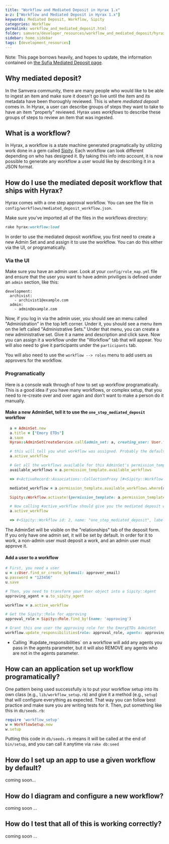 ```yaml
---
title: "Workflow and Mediated Deposit in Hyrax 1.x"
a-z: ["Workflow and Mediated Deposit in Hyrax 1.x"]
keywords: Mediated Deposit, Workflow, Sipity
categories: Workflow
permalink: workflow_and_mediated_deposit.html
folder: samvera/developer_resources/workflow_and_mediated_deposit/hyrax_1.0/workflow_and_mediated_deposit.md
sidebar: home_sidebar
tags: [development_resources]
---
```


Note: This page borrows heavily, and hopes to update, the information contained on [the Sufia Mediated Deposit page](https://github.com/samvera/sufia/wiki/Mediated-Deposit-Workflow).

## Why mediated deposit?

In the Samvera community, there are many people who would like to be able to ingest an item and make sure it doesn't go live until the item and its metadata have been thoroughly reviewed. This is where *mediated deposit* comes in. In Hyrax, a user can describe groups of steps they want to take to have an item "properly" reviewed. Hyrax uses *workflows* to describe these groups of steps to review an item that was ingested.

## What is a workflow?

In Hyrax, a workflow is a state machine generated pragmatically by utilizing work done in a gem called [Sipity](https://github.com/ndlib/sipity). Each workflow can look different depending on who has designed it. By taking this info into account, it is now possible to generate any workflow a user would like by describing it in a JSON format.

## How do I use the mediated deposit workflow that ships with Hyrax?

Hyrax comes with a one step approval workflow. You can see the file in `config/workflows/mediated_deposit_workflow.json`.

Make sure you've imported all of the files in the workflows directory:
```ruby
rake hyrax:workflow:load
```
In order to use the mediated deposit workflow, you first need to create a new Admin Set and and assign it to use the workflow. You can do this either via the UI, or programatically.

### Via the UI

  Make sure you have an admin user. Look at your `config/role_map.yml` file and ensure that the user you want to have admin priviliges is defined under an `admin` section, like this:

  ```
  development:
    archivist:
      - archivist1@example.com
    admin:
      - admin@example.com
  ```

  Now, if you log in via the admin user, you should see an menu called "Administration" in the top left corner. Under it, you should see a menu item on the left called "Administrative Sets." Under that menu, you can create a new administrative set. Give it a name and description and click save. Now you can assign it a workflow under the "Workflow" tab that will appear. You will also need to give it participants under the `participants` tab.

  You will also need to use the `workflow --> roles` menu to add users as approvers for the workflow.

### Programatically

Here is a console walk through of how to set up workflow programatically. This is a good idea if you have many workflows, or complex setup, that you need to re-create over and over again and don't want to make a person do it manually.

#### Make a new AdminSet, tell it to use the `one_step_mediated_deposit` workflow
```ruby
  a = AdminSet.new
  a.title = ["Emory ETDs"]
  a.save
  Hyrax::AdminSetCreateService.call(admin_set: a, creating_user: User.first!)

  # this will tell you what workflow was assigned. Probably the default.
  a.active_workflow

  # Get all the workflows available for this AdminSet's permission_template
  available_workflows = a.permission_template.available_workflows

  => #<ActiveRecord::Associations::CollectionProxy [#<Sipity::Workflow id: 1, name: "default", label: "Default workflow", description: "A single submission step, default workflow", created_at: "2017-04-25 18:21:41", updated_at: "2017-04-25 18:21:43", permission_template_id: 1, active: true, allows_access_grant: true>, #<Sipity::Workflow id: 2, name: "one_step_mediated_deposit", label: "One-step mediated deposit workflow", description: "A single-step workflow for mediated deposit in whi...", created_at: "2017-04-25 18:21:41", updated_at: "2017-04-25 18:21:43", permission_template_id: 1, active: nil, allows_access_grant: false>]>

  mediated_workflow = a.permission_template.available_workflows.where(name: "one_step_mediated_deposit").first

  Sipity::Workflow.activate!(permission_template: a.permission_template, workflow_id: mediated_workflow.id)

  # Now calling #active_workflow should give you the mediated deposit workflow
  a.active_workflow

  => #<Sipity::Workflow id: 2, name: "one_step_mediated_deposit", label: "One-step mediated deposit workflow", description: "A single-step workflow for mediated deposit in whi...", created_at: "2017-04-25 18:21:41", updated_at: "2017-04-25 18:44:48", permission_template_id: 1, active: true, allows_access_grant: false>
```
The AdminSet will be visible on the "relationships" tab of the deposit form. If you only have one admin set, it will be set by default. In order for it to work, a non-admin user must deposit a work, and an admin user must approve it.

#### Add a user to a workflow

```ruby
# First, you need a user
u = ::User.find_or_create_by(email: approver_email)
u.password = "123456"
u.save

# Then, you need to transform your User object into a Sipity::Agent
approving_agent = u.to_sipity_agent

workflow = a.active_workflow

# Get the Sipity::Role for approving
approval_role = Sipity::Role.find_by!(name: 'approving')

# Grant this one user the approving role for the EmoryETDs AdminSet
workflow.update_responsibilities(role: approval_role, agents: approving_agent)

```
<ul class="warning"><li>Calling `#update_responsibilities` on a workflow will add any agents you pass in the agents parameter, but it will also REMOVE any agents who are not in the agents parameter.</li></ul>

## How can an application set up workflow programatically?
 One pattern being used successfully is to put your workflow setup into its own class (e.g., `lib/workflow_setup.rb`) and give it a method (e.g., `setup`) that will configure everything as expected. That way you can follow best practice and make sure you are writing tests for it. Then, put something like this in `db/seeds.rb`:
```ruby
require 'workflow_setup'
w = WorkflowSetup.new
w.setup
```
Putting this code in `db/seeds.rb` means it will be called at the end of `bin/setup`, and you can call it anytime via `rake db:seed`

## How do I set up an app to use a given workflow by default?

coming soon...

## How do I diagram and configure a new workflow?

coming soon ...

## How do I test that all of this is working correctly?

coming soon ...
